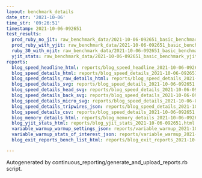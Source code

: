 ```yaml
---
layout: benchmark_details
date_str: '2021-10-06'
time_str: '09:26:51'
timestamp: 2021-10-06-092651
test_results:
  prod_ruby_no_jit: raw_benchmark_data/2021-10-06-092651_basic_benchmark_prod_ruby_no_jit.json
  prod_ruby_with_yjit: raw_benchmark_data/2021-10-06-092651_basic_benchmark_prod_ruby_with_yjit.json
  ruby_30_with_mjit: raw_benchmark_data/2021-10-06-092651_basic_benchmark_ruby_30_with_mjit.json
  yjit_stats: raw_benchmark_data/2021-10-06-092651_basic_benchmark_yjit_stats.json
reports:
  blog_speed_headline_html: reports/blog_speed_headline_2021-10-06-092651.html
  blog_speed_details_html: reports/blog_speed_details_2021-10-06-092651.html
  blog_speed_details_raw_details_html: reports/blog_speed_details_2021-10-06-092651.raw_details.html
  blog_speed_details_svg: reports/blog_speed_details_2021-10-06-092651.svg
  blog_speed_details_head_svg: reports/blog_speed_details_2021-10-06-092651.head.svg
  blog_speed_details_back_svg: reports/blog_speed_details_2021-10-06-092651.back.svg
  blog_speed_details_micro_svg: reports/blog_speed_details_2021-10-06-092651.micro.svg
  blog_speed_details_tripwires_json: reports/blog_speed_details_2021-10-06-092651.tripwires.json
  blog_speed_details_csv: reports/blog_speed_details_2021-10-06-092651.csv
  blog_memory_details_html: reports/blog_memory_details_2021-10-06-092651.html
  blog_yjit_stats_html: reports/blog_yjit_stats_2021-10-06-092651.html
  variable_warmup_warmup_settings_json: reports/variable_warmup_2021-10-06-092651.warmup_settings.json
  variable_warmup_stats_of_interest_json: reports/variable_warmup_2021-10-06-092651.stats_of_interest.json
  blog_exit_reports_bench_list_html: reports/blog_exit_reports_2021-10-06-092651.bench_list.html

---
```

Autogenerated by continuous_reporting/generate_and_upload_reports.rb script.
